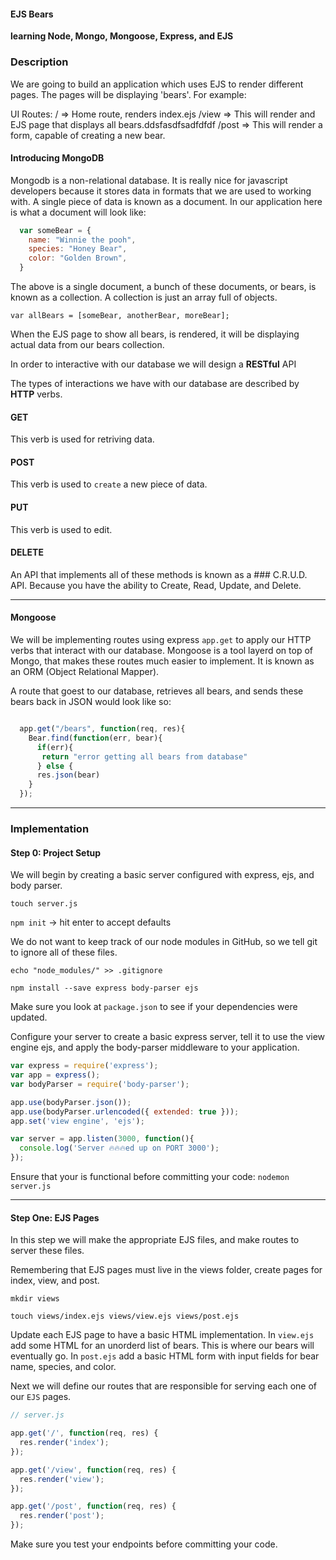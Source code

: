 #### EJS Bears

__learning Node, Mongo, Mongoose, Express, and EJS__

### Description
We are going to build an application which uses EJS to render different pages. The pages will be displaying 'bears'.
For example:

UI Routes:
/ => Home route, renders index.ejs
/view => This will render and EJS page that displays all bears.ddsfasdfsadfdfdf
/post => This will render a form, capable of creating a new bear.

#### Introducing MongoDB

Mongodb is a non-relational database. It is really nice for javascript developers because it stores data in formats that we are used to working with. A single piece of data is known as a document. In our application here is what a document will look like:

```js
  var someBear = {
    name: "Winnie the pooh",
    species: "Honey Bear",
    color: "Golden Brown",
  }
```
The above is a single document, a bunch of these documents, or bears, is known as a collection. A collection is just an array full of objects.

`var allBears = [someBear, anotherBear, moreBear];`


When the EJS page to show all bears, is rendered, it will be displaying actual data from our bears collection.

In order to interactive with our database we will design a __RESTful__ API

The types of interactions we have with our database are described by __HTTP__ verbs.

#### GET
This verb is used for retriving data.

#### POST
This verb is used to `create` a new piece of data.

#### PUT
This verb is used to edit.

#### DELETE
An API that implements all of these methods is known as a ### C.R.U.D. API. Because you have the ability to Create, Read, Update, and Delete.

----
#### Mongoose
We will be implementing routes using express `app.get` to apply our HTTP verbs that interact with our database. Mongoose is a tool layerd on top of Mongo, that makes these routes much easier to implement. It is known as an ORM (Object Relational Mapper).

A route that goest to our database, retrieves all bears, and sends these bears back in JSON would look like so:

```js

  app.get("/bears", function(req, res){
    Bear.find(function(err, bear){
      if(err){
       return "error getting all bears from database"
      } else {
      res.json(bear)
    }
  });

```
----


### Implementation

#### Step 0: Project Setup

We will begin by creating a basic server configured with express, ejs, and body parser.

`touch server.js`

`npm init` -> hit enter to accept defaults

We do not want to keep track of our node modules in GitHub, so we tell git to ignore all of these files.

`echo "node_modules/" >> .gitignore`

`npm install --save express body-parser ejs`

Make sure you look at `package.json` to see if your dependencies were updated.

Configure your server to create a basic express server, tell it to use the view engine ejs, and apply the body-parser middleware to your application.

```js
var express = require('express');
var app = express();
var bodyParser = require('body-parser');

app.use(bodyParser.json());
app.use(bodyParser.urlencoded({ extended: true }));
app.set('view engine', 'ejs');

var server = app.listen(3000, function(){
  console.log('Server 🔥🔥🔥ed up on PORT 3000');
});

```

Ensure that your is functional before committing your code:
`nodemon server.js`

----
#### Step One: EJS Pages
In this step we will make the appropriate EJS files, and make routes to server these files.

Remembering that EJS pages must live in the views folder, create pages for index, view, and post.

`mkdir views`

`touch views/index.ejs views/view.ejs views/post.ejs`

Update each EJS page to have a basic HTML implementation. In `view.ejs` add some HTML for an unorderd list of bears. This is where our bears will eventually go. In `post.ejs` add a basic HTML form with input fields for bear name, species, and color.

Next we will define our routes that are responsible for serving each one of our `EJS` pages.

```js
// server.js

app.get('/', function(req, res) {
  res.render('index');
});

app.get('/view', function(req, res) {
  res.render('view');
});

app.get('/post', function(req, res) {
  res.render('post');
});

```

Make sure you test your endpoints before committing your code.
